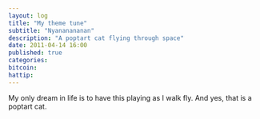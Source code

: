 ```yaml
---
layout: log
title: "My theme tune"
subtitle: "Nyananananan"
description: "A poptart cat flying through space"
date: 2011-04-14 16:00
published: true
categories: 
bitcoin: 
hattip: 
---
```


My only dream in life is to have this playing as I walk fly. And yes, that is a poptart cat.<!--more-->

<div class='embed-container'>
	<object data="https://www.youtube.com/embed/QH2-TGUlwu4"></object>	
</div>